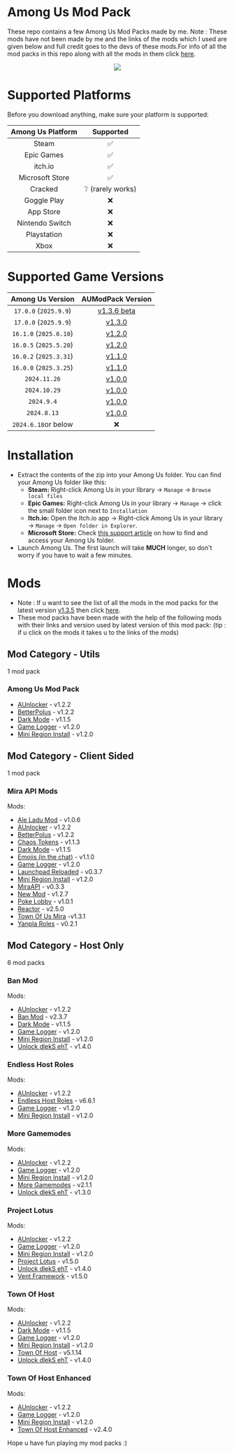 # Among Us Mod Pack

These repo contains a few Among Us Mod Packs made by me. Note : These mods have not been made by me and the links of the mods which I used are given below and full credit goes to the devs of these mods.For info of all the mod packs in this repo along with all the mods in them click [here](https://github.com/superidol1890/Among-Us-Mod-Pack#Mods).

<p align="center">
  <img src="./icon.png">
</p>

# Supported Platforms

Before you download anything, make sure your platform is supported:

|    Among Us Platform   |            Supported                |
|:----------------------:|:-----------------------------------:|
|    Steam               |               ✅                   |
|    Epic Games          |               ✅                   |
|    itch.io             |               ✅                   |
|    Microsoft Store     |               ✅                   |
|    Cracked             |               ❔ (rarely works)    |
|    Goggle Play         |               ❌                   |
|    App Store           |               ❌                   |
|    Nintendo Switch     |               ❌                   |
|    Playstation         |               ❌                   |
|    Xbox                |               ❌                   |

# Supported Game Versions

|    Among Us Version    |          AUModPack Version          |
|:----------------------:|:-----------------------------------:|
| `17.0.0` (`2025.9.9`)  | [v1.3.6 beta](https://github.com/superidol1890/Among-Us-Mod-Pack/releases/tag/v1.3.6) |
| `17.0.0` (`2025.9.9`)  | [v1.3.0](https://github.com/superidol1890/Among-Us-Mod-Pack/releases/tag/v1.3.0) |
| `16.1.0` (`2025.6.10`) | [v1.2.0](https://github.com/superidol1890/Among-Us-Mod-Pack/releases/tag/v1.2.0) |
| `16.0.5` (`2025.5.20`) | [v1.2.0](https://github.com/superidol1890/Among-Us-Mod-Pack/releases/tag/v1.2.0) |
| `16.0.2` (`2025.3.31`) | [v1.1.0](https://github.com/superidol1890/Among-Us-Mod-Pack/releases/tag/v1.1.0) |
| `16.0.0` (`2025.3.25`) | [v1.1.0](https://github.com/superidol1890/Among-Us-Mod-Pack/releases/tag/v1.1.0) |
|      `2024.11.26`      | [v1.0.0](https://github.com/superidol1890/Among-Us-Mod-Pack/releases/tag/v1.0.0) |
|      `2024.10.29`      | [v1.0.0](https://github.com/superidol1890/Among-Us-Mod-Pack/releases/tag/v1.0.0) |
|       `2024.9.4`       | [v1.0.0](https://github.com/superidol1890/Among-Us-Mod-Pack/releases/tag/v1.0.0) |
|      `2024.8.13`       | [v1.0.0](https://github.com/superidol1890/Among-Us-Mod-Pack/releases/tag/v1.0.0) |
| `2024.6.18`or below    | ❌ |

# Installation

- Extract the contents of the zip into your Among Us folder. You can find your Among Us folder like this:
  - **Steam:** Right-click Among Us in your library → `Manage` → `Browse local files`
  - **Epic Games:** Right-click Among Us in your library → `Manage` → click the small folder icon next to `Installation`
  - **Itch.io:** Open the Itch.io app → Right-click Among Us in your library → `Manage` → `Open folder in Explorer`.
  - **Microsoft Store:** Check [this support article](https://answers.microsoft.com/en-us/xbox/forum/all/where-can-i-find-the-gamefiles-of-a-game/5cb9a0c3-7948-4316-abc5-f27d1767b932) on how to find and access your Among Us folder.
- Launch Among Us. The first launch will take **MUCH** longer, so don't worry if you have to wait a few minutes.

# Mods

- Note : If u want to see the list of all the mods in the mod packs for the latest version [v1.3.5](https://github.com/superidol1890/Among-Us-Mod-Pack/releases/tag/v1.3.5) then click [here](https://github.com/superidol1890/Among-Us-Mod-Pack#Mods).
- These mod packs have been made with the help of the following mods with their links and version used by latest version of this mod pack: (tip : if u click on the mods it takes u to the links of the mods)

## Mod Category - Utils

1 mod pack

### Among Us Mod Pack

- [AUnlocker](https://github.com/astra1dev/AUnlocker) - v1.2.2
- [BetterPolus](https://github.com/Brybry16/BetterPolus) - v1.2.2
- [Dark Mode](https://github.com/the-real-techiee/DarkModeAU) - v1.1.5
- [Game Logger](https://github.com/whichtwix/GameLogger) - v1.2.0
- [Mini Region Install](https://github.com/miniduikboot/Mini.RegionInstall) - v1.2.0

## Mod Category - Client Sided
 
1 mod pack

### Mira API Mods 

Mods:

- [Ale Ladu Mod](https://github.com/townofus-pl/AleLuduMod) - v1.0.6
- [AUnlocker](https://github.com/astra1dev/AUnlocker) - v1.2.2
- [BetterPolus](https://github.com/Brybry16/BetterPolus) - v1.2.2
- [Chaos Tokens](https://github.com/xChipseq/ChaosTokens) - v1.1.3
- [Dark Mode](https://github.com/the-real-techiee/DarkModeAU) - v1.1.5
- [Emojis (in the chat)](https://github.com/WanderingPix/Emojis-in-the-mogus-chat) - v1.1.0
- [Game Logger](https://github.com/whichtwix/GameLogger) - v1.2.0
- [Launchpad Reloaded](https://github.com/All-Of-Us-Mods/LaunchpadReloaded) - v0.3.7
- [Mini Region Install](https://github.com/miniduikboot/Mini.RegionInstall) - v1.2.0
- [MiraAPI](https://github.com/All-Of-Us-Mods/MiraAPI) - v0.3.3
- [New Mod](https://github.com/CallOfCreator/NewMod) - v1.2.7
- [Poke Lobby](https://github.com/XtraCube/PokemongUs) - v1.0.1
- [Reactor](https://github.com/NuclearPowered/Reactor) - v2.5.0
- [Town Of Us Mira](https://github.com/AU-Avengers/TOU-Mira) -v1.3.1
- [Yanpla Roles](https://github.com/yanpla/yanplaRoles) - v0.2.1

## Mod Category - Host Only

6 mod packs 

### Ban Mod

Mods:

- [AUnlocker](https://github.com/astra1dev/AUnlocker) - v1.2.2
- [Ban Mod](https://github.com/GianniBart/BanMod) - v2.3.7
- [Dark Mode](https://github.com/the-real-techiee/DarkModeAU) - v1.1.5
- [Game Logger](https://github.com/whichtwix/GameLogger) - v1.2.0
- [Mini Region Install](https://github.com/miniduikboot/Mini.RegionInstall) - v1.2.0
- [Unlock dlekS ehT](https://github.com/Tommy-XL/Unlock-dlekS-ehT)  - v1.4.0

### Endless Host Roles

Mods:

- [AUnlocker](https://github.com/astra1dev/AUnlocker) - v1.2.2
- [Endless Host Roles](https://github.com/Gurge44/EndlessHostRoles) - v6.6.1
- [Game Logger](https://github.com/whichtwix/GameLogger) - v1.2.0
- [Mini Region Install](https://github.com/miniduikboot/Mini.RegionInstall) - v1.2.0

### More Gamemodes

Mods:

- [AUnlocker](https://github.com/astra1dev/AUnlocker) - v1.2.2
- [Game Logger](https://github.com/whichtwix/GameLogger) - v1.2.0
- [Mini Region Install](https://github.com/miniduikboot/Mini.RegionInstall) - v1.2.0
- [More Gamemodes](https://github.com/Rabek009/MoreGamemodes) - v2.1.1
- [Unlock dlekS ehT](https://github.com/Tommy-XL/Unlock-dlekS-ehT)  - v1.3.0

### Project Lotus

Mods:

- [AUnlocker](https://github.com/astra1dev/AUnlocker) - v1.2.2
- [Game Logger](https://github.com/whichtwix/GameLogger) - v1.2.0
- [Mini Region Install](https://github.com/miniduikboot/Mini.RegionInstall) - v1.2.0
- [Project Lotus](https://github.com/Lotus-AU/LotusContinued) - v1.5.0
- [Unlock dlekS ehT](https://github.com/Tommy-XL/Unlock-dlekS-ehT)  - v1.4.0
- [Vent Framework](https://github.com/Lotus-AU/VentFramework-Continued) - v1.5.0

### Town Of Host

Mods:

- [AUnlocker](https://github.com/astra1dev/AUnlocker) - v1.2.2
- [Dark Mode](https://github.com/the-real-techiee/DarkModeAU) - v1.1.5
- [Game Logger](https://github.com/whichtwix/GameLogger) - v1.2.0
- [Mini Region Install](https://github.com/miniduikboot/Mini.RegionInstall) - v1.2.0
- [Town Of Host](https://github.com/tukasa0001/TownOfHost) - v5.1.14
- [Unlock dlekS ehT](https://github.com/Tommy-XL/Unlock-dlekS-ehT)  - v1.4.0

### Town Of Host Enhanced

Mods:

- [AUnlocker](https://github.com/astra1dev/AUnlocker) - v1.2.2
- [Game Logger](https://github.com/whichtwix/GameLogger) - v1.2.0
- [Mini Region Install](https://github.com/miniduikboot/Mini.RegionInstall) - v1.2.0
- [Town Of Host Enhanced](https://github.com/EnhancedNetwork/TownofHost-Enhanced) - v2.4.0

Hope u have fun playing my mod packs :) 
